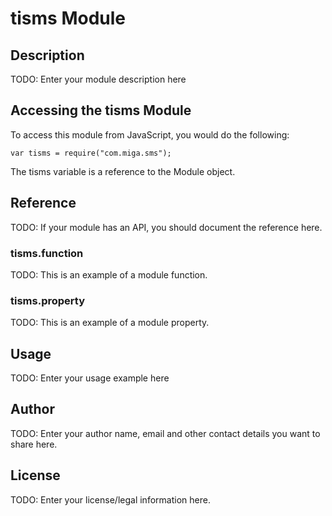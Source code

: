 # tisms Module

## Description

TODO: Enter your module description here

## Accessing the tisms Module

To access this module from JavaScript, you would do the following:

    var tisms = require("com.miga.sms");

The tisms variable is a reference to the Module object.

## Reference

TODO: If your module has an API, you should document
the reference here.

### tisms.function

TODO: This is an example of a module function.

### tisms.property

TODO: This is an example of a module property.

## Usage

TODO: Enter your usage example here

## Author

TODO: Enter your author name, email and other contact
details you want to share here.

## License

TODO: Enter your license/legal information here.
